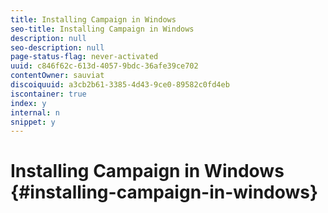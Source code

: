 ```yaml
---
title: Installing Campaign in Windows 
seo-title: Installing Campaign in Windows 
description: null
seo-description: null
page-status-flag: never-activated
uuid: c846f62c-613d-4057-9bdc-36afe39ce702
contentOwner: sauviat
discoiquuid: a3cb2b61-3385-4d43-9ce0-89582c0fd4eb
iscontainer: true
index: y
internal: n
snippet: y
---
```


# Installing Campaign in Windows {#installing-campaign-in-windows}

